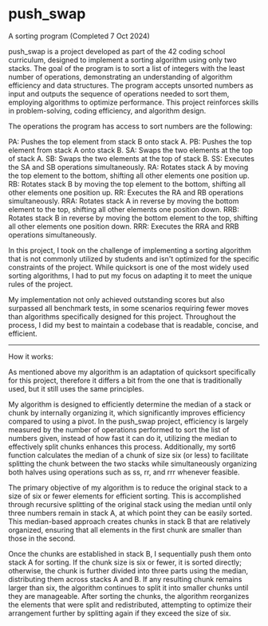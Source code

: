 # push_swap
A sorting program
(Completed 7 Oct 2024)


push_swap is a project developed as part of the 42 coding school curriculum, designed to implement a sorting algorithm using only two stacks. The goal of the program is to sort a list of integers with the least number of operations, demonstrating an understanding of algorithm efficiency and data structures. The program accepts unsorted numbers as input and outputs the sequence of operations needed to sort them, employing algorithms to optimize performance. This project reinforces skills in problem-solving, coding efficiency, and algorithm design.



The operations the program has access to sort numbers are the following:

PA: Pushes the top element from stack B onto stack A.
PB: Pushes the top element from stack A onto stack B.
SA: Swaps the two elements at the top of stack A.
SB: Swaps the two elements at the top of stack B.
SS: Executes the SA and SB operations simultaneously.
RA: Rotates stack A by moving the top element to the bottom, shifting all other elements one position up.
RB: Rotates stack B by moving the top element to the bottom, shifting all other elements one position up.
RR: Executes the RA and RB operations simultaneously.
RRA: Rotates stack A in reverse by moving the bottom element to the top, shifting all other elements one position down.
RRB: Rotates stack B in reverse by moving the bottom element to the top, shifting all other elements one position down.
RRR: Executes the RRA and RRB operations simultaneously.



In this project, I took on the challenge of implementing a sorting algorithm that is not commonly utilized by students and isn't optimized for the specific constraints of the project. While quicksort is one of the most widely used sorting algorithms, I had to put my focus on adapting it to meet the unique rules of the project.

My implementation not only achieved outstanding scores but also surpassed all benchmark tests, in some scenarios requiring fewer moves than algorithms specifically designed for this project. Throughout the process, I did my best to maintain a codebase that is readable, concise, and efficient.

-------------------------------------------------------------------------------------------------------------------------------------

How it works:

As mentioned above my algorithm is an adaptation of quicksort specifically for this project, therefore it differs a bit from the one that is traditionally used, but it still uses the same principles.

My algorithm is designed to efficiently determine the median of a stack or chunk by internally organizing it, which significantly improves efficiency compared to using a pivot. In the push_swap project, efficiency is largely measured by the number of operations performed to sort the list of numbers given, instead of how fast it can do it, utilizing the median to effectively split chunks enhances this process. Additionally, my sort6 function calculates the median of a chunk of size six (or less) to facilitate splitting the chunk between the two stacks while simultaneously organizing both halves using operations such as ss, rr, and rrr whenever feasible.

The primary objective of my algorithm is to reduce the original stack to a size of six or fewer elements for efficient sorting. This is accomplished through recursive splitting of the original stack using the median until only three numbers remain in stack A, at which point they can be easily sorted. This median-based approach creates chunks in stack B that are relatively organized, ensuring that all elements in the first chunk are smaller than those in the second.

Once the chunks are established in stack B, I sequentially push them onto stack A for sorting. If the chunk size is six or fewer, it is sorted directly; otherwise, the chunk is further divided into three parts using the median, distributing them across stacks A and B. If any resulting chunk remains larger than six, the algorithm continues to split it into smaller chunks until they are manageable. After sorting the chunks, the algorithm reorganizes the elements that were split and redistributed, attempting to optimize their arrangement further by splitting again if they exceed the size of six.
